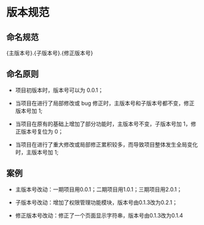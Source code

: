 # 版本规范
## **命名规范**

{主版本号}.{子版本号}.{修正版本号}

## **命名原则**

- 项目初版本时，版本号可以为 0.0.1；

- 当项目在进行了局部修改或 bug 修正时，主版本号和子版本号都不变，修正版本号加 1;

- 当项目在原有的基础上增加了部分功能时，主版本号不变，子版本号加 1，修正版本号复位为 0；

- 当项目在进行了重大修改或局部修正累积较多，而导致项目整体发生全局变化时，主版本号加 1;

## **案例**

- 主版本号改动：一期项目用0.0.1；二期项目用1.0.1；三期项目用2.0.1；

- 子版本号改动：增加了权限管理功能模块，版本号由0.1.3改为0.2.1；

- 修正版本号改动：修正了一个页面显示字符串，版本号由0.1.3改为0.1.4

